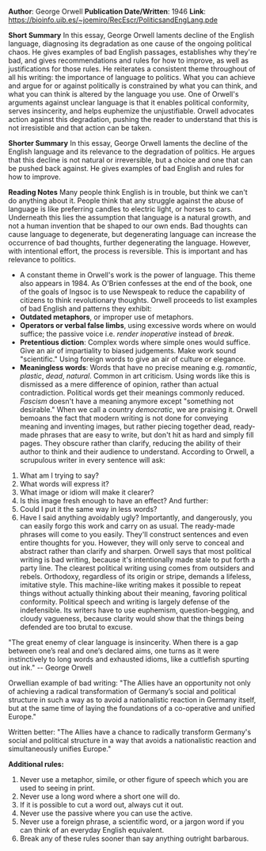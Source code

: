 **Author**: George Orwell
**Publication Date/Written**: 1946
**Link**: https://bioinfo.uib.es/~joemiro/RecEscr/PoliticsandEngLang.pde

**Short Summary**
In this essay, George Orwell laments decline of the English language, diagnosing its degradation as one cause of the ongoing political chaos. He gives examples of bad English passages, establishes why they're bad, and gives recommendations and rules for how to improve, as well as justifications for those rules. He reiterates a consistent theme throughout of all his writing: the importance of language to politics. What you can achieve and argue for or against politically is constrained by what you can think, and what you can think is altered by the language you use. One of Orwell's arguments against unclear language is that it enables political conformity, serves insincerity, and helps euphemize the unjustifiable. Orwell advocates action against this degradation, pushing the reader to understand that this is not irresistible and that action can be taken.

**Shorter Summary**
In this essay, George Orwell laments the decline of the English language and its relevance to the degradation of politics. He argues that this decline is not natural or irreversible, but a choice and one that can be pushed back against. He gives examples of bad English and rules for how to improve.

**Reading Notes**
Many people think English is in trouble, but think we can't do anything about it. People think that any struggle against the abuse of language is like preferring candles to electric light, or horses to cars. Underneath this lies the assumption that language is a natural growth, and not a human invention that be shaped to our own ends. Bad thoughts can cause language to degenerate, but degenerating language can increase the occurrence of bad thoughts, further degenerating the language. However, with intentional effort, the process is reversible. This is important and has relevance to politics.
- A constant theme in Orwell's work is the power of language. This theme also appears in 1984. As O'Brien confesses at the end of the book, one of the goals of Ingsoc is to use Newspeak to reduce the capability of citizens to think revolutionary thoughts.
Orwell proceeds to list examples of bad English and patterns they exhibit:
- **Outdated metaphors**, or improper use of metaphors.
- **Operators or verbal false limbs**, using excessive words where on would suffice; the passive voice i.e. *render inoperative* instead of *break*.
- **Pretentious diction**: Complex words where simple ones would suffice. Give an air of impartiality to biased judgements. Make work sound "scientific." Using foreign words to give an air of culture or elegance.
- **Meaningless words**: Words that have no precise meaning e.g. *romantic*, *plastic*, *dead*, *natural*. Common in art criticism. Using words like this is dismissed as a mere difference of opinion, rather than actual contradiction. Political words get their meanings commonly reduced. *Fascism* doesn't have a meaning anymore except "something not desirable." When we call a country *democratic*, we are praising it. 
Orwell bemoans the fact that modern writing is not done for conveying meaning and inventing images, but rather piecing together dead, ready-made phrases that are easy to write, but don't hit as hard and simply fill pages. They obscure rather than clarify, reducing the ability of their author to think and their audience to understand.
According to Orwell, a scrupulous writer in every sentence will ask:
1. What am I trying to say?
2. What words will express it?
3. What image or idiom will make it clearer?
4. Is this image fresh enough to have an effect?
And further:
5. Could I put it the same way in less words?
6. Have I said anything avoidably ugly?
Importantly, and dangerously, you can easily forgo this work and carry on as usual. The ready-made phrases will come to you easily. They'll construct sentences and even entire thoughts for you. However, they will only serve to conceal and abstract rather than clarify and sharpen.
Orwell says that most political writing is bad writing, because it's intentionally made stale to put forth a party line. The clearest political writing using comes from outsiders and rebels. Orthodoxy, regardless of its origin or stripe, demands a lifeless, imitative style. This machine-like writing makes it possible to repeat things without actually thinking about their meaning, favoring political conformity.
Political speech and writing is largely defense of the indefensible. Its writers have to use euphemism, question-begging, and cloudy vagueness, because clarity would show that the things being defended are too brutal to excuse.

"The great enemy of clear language is insincerity. When there is a gap between one’s real and one’s declared aims, one turns as it were instinctively to long words and exhausted idioms, like a cuttlefish spurting out ink."
-- George Orwell

Orwellian example of bad writing:
"The Allies have an opportunity not only of achieving a radical transformation of Germany’s social and political structure in such a way as to avoid a nationalistic reaction in Germany itself, but at the same time of laying the foundations of a co-operative and unified Europe."

Written better:
"The Allies have a chance to radically transform Germany's social and political structure in a way that avoids a nationalistic reaction and simultaneously unifies Europe."

**Additional rules:**
1. Never use a metaphor, simile, or other figure of speech which you are used to seeing in print.
2. Never use a long word where a short one will do.
3. If it is possible to cut a word out, always cut it out.
4. Never use the passive where you can use the active.
5. Never use a foreign phrase, a scientific word, or a jargon word if you can think of an everyday English equivalent.
6. Break any of these rules sooner than say anything outright barbarous.

